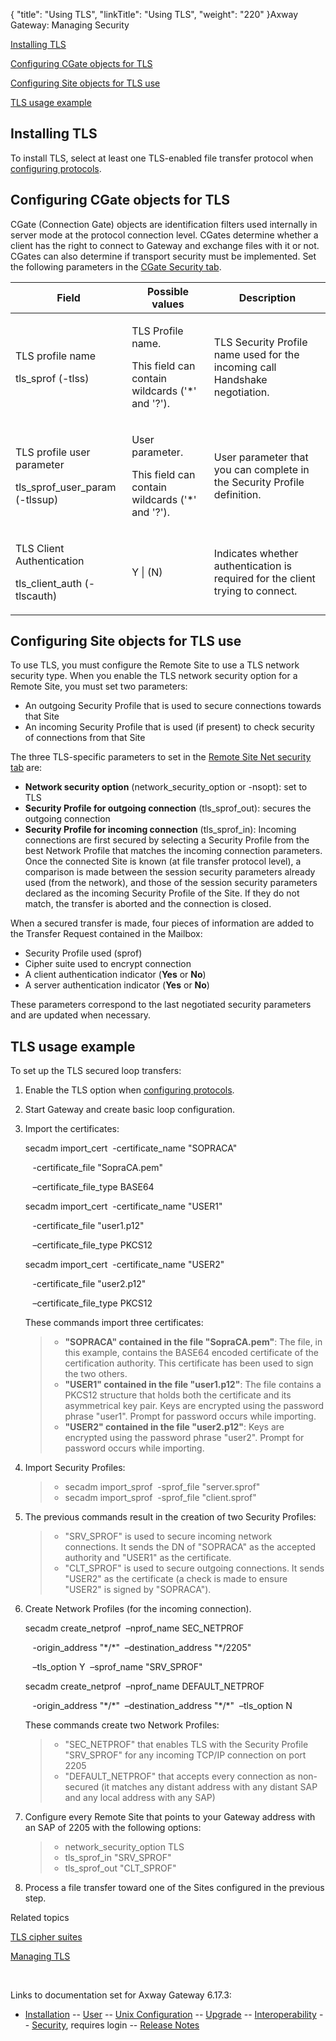 {
    "title": "Using TLS",
    "linkTitle": "Using TLS",
    "weight": "220"
}<span class="mc-variable axway_variables.Component_Long_Name variable">Axway Gateway</span>: Managing Security

[Installing TLS](#Installing_TLS)

[Configuring CGate objects for TLS](#Configuring_CGate_objects_for_TLS_use)

[Configuring Site objects for TLS use](#Configuring_Site_objects_for_TLS_use)

[TLS usage example](#TLS_usage_example)

<span id="Installing_TLS"></span>

## Installing TLS

To install TLS, select at least one TLS-enabled file transfer protocol when [configuring protocols](../../../../../gateway_userguide_(primary)/configuration_start_here/config_protocols_about/config_protocols).

<span id="Configuring_CGate_objects_for_TLS_use"></span>

## Configuring CGate objects for TLS

CGate (Connection Gate) objects are identification filters used internally in server mode at the protocol connection level. CGates determine whether a client has the right to connect to Gateway and exchange files with it or not. CGates can also determine if transport security must be implemented. Set the following parameters in the [CGate Security tab](../../../../../gateway_userguide_(primary)/managing_partners_start_here/cgates_start_here/working_with_cgates_and_cgategroups_(gui)#CGate_Security).

<table>
         
         
         
         
   
   <thead>
      <tr>
<th class="HeadE-Column1-Header1">Field         </th>
<th class="HeadE-Column1-Header1">Possible values         </th>
<th class="HeadD-Column1-Header1">Description         </th>
      </tr>
   </thead>
   <tbody>
      <tr>
         <td><p>TLS profile name</p>
<p>tls_sprof (-tlss)</p>         </td>
         <td><p>TLS Profile name.</p>
<p>This field can contain wildcards ('*' and '?').</p>         </td>
         <td><p>TLS Security Profile name used for the incoming call Handshake negotiation.</p>         </td>
      </tr>
      <tr>
         <td><p>TLS profile user parameter</p>
<p>tls_sprof_user_param (-tlssup)</p>         </td>
         <td><p>User parameter.</p>
<p>This field can contain wildcards ('*' and '?').</p>         </td>
         <td><p>User parameter that you can complete in the Security Profile definition.</p>         </td>
      </tr>
      <tr>
         <td><p>TLS Client Authentication</p>
<p>tls_client_auth (-tlscauth)</p>         </td>
         <td><p>Y | (N)</p>         </td>
         <td><p>Indicates whether authentication is required for the client trying to connect.</p>         </td>
      </tr>
   </tbody>
</table>

<span id="Configuring_Site_objects_for_TLS_use"></span>

## Configuring Site objects for TLS use

To use TLS, you must configure the Remote Site to use a TLS network security type. When you enable the TLS network security option for a Remote Site, you must set two parameters:

-   An outgoing Security Profile that is used to secure connections towards that Site
-   An incoming Security Profile that is used (if present) to check security of connections from that Site

The three TLS-specific parameters to set in the [Remote Site Net security tab](../../../../../gateway_userguide_(primary)/managing_partners_start_here/sites_start_here/managing_remote_sites/remote_site_net_security_tab) are:

-   <span style="font-weight: bold;">Network security option</span> (<span class="code">network\_security\_option</span> or<span class="code"> -nsopt</span>): set to TLS
-   <span style="font-weight: bold;">Security Profile for outgoing connection</span> (<span class="code">tls\_sprof\_out</span>): secures the outgoing connection
-   <span style="font-weight: bold;">Security Profile for incoming connection</span> (<span class="code">tls\_sprof\_in</span>): Incoming connections are first secured by selecting a Security Profile from the best Network Profile that matches the incoming connection parameters. Once the connected Site is known (at file transfer protocol level), a comparison is made between the session security parameters already used (from the network), and those of the session security parameters declared as the incoming Security Profile of the Site. If they do not match, the transfer is aborted and the connection is closed.

When a secured transfer is made, four pieces of information are added to the Transfer Request contained in the Mailbox:

-   Security Profile used (sprof)
-   Cipher suite used to encrypt connection
-   A client authentication indicator (<span style="font-weight: bold;">Yes</span> or <span style="font-weight: bold;">No</span>)
-   A server authentication indicator (<span style="font-weight: bold;">Yes</span> or <span style="font-weight: bold;">No</span>)

These parameters correspond to the last negotiated security parameters and are updated when necessary.

<span id="TLS_usage_example"></span>

## TLS usage example

To set up the TLS secured loop transfers:

1.  Enable the TLS option when [configuring protocols](../../../../../gateway_userguide_(primary)/configuration_start_here/config_protocols_about/config_protocols).

2.  Start Gateway and create basic loop configuration.

3.  Import the certificates:

    secadm import\_cert  -certificate\_name "SOPRACA"

       -certificate\_file "SopraCA.pem"

       –certificate\_file\_type BASE64

    secadm import\_cert  -certificate\_name "USER1"

       -certificate\_file "user1.p12"

       –certificate\_file\_type PKCS12

    secadm import\_cert  -certificate\_name "USER2"

       -certificate\_file "user2.p12"

       –certificate\_file\_type PKCS12

      
    These commands import three certificates:

    > -   <span style="font-weight: bold;">"SOPRACA" contained in the file "</span><span class="code" style="font-weight: bold;">SopraCA.pem</span><span style="font-weight: bold;">"</span>: The file, in this example, contains the BASE64 encoded certificate of the certification authority. This certificate has been used to sign the two others.
    > -   <span style="font-weight: bold;">"USER1" contained in the file "</span><span class="code" style="font-weight: bold;">user1.p12</span><span style="font-weight: bold;">"</span>: The file contains a PKCS12 structure that holds both the certificate and its asymmetrical key pair. Keys are encrypted using the password phrase "user1". Prompt for password occurs while importing.
    > -   <span style="font-weight: bold;">"USER2" contained in the file "</span><span class="code" style="font-weight: bold;">user2.p12</span><span style="font-weight: bold;">"</span>: Keys are encrypted using the password phrase "user2". Prompt for password occurs while importing.

4.  Import Security Profiles:

    > -   secadm import\_sprof  -sprof\_file "server.sprof"
    > -   secadm import\_sprof  -sprof\_file "client.sprof"

5.  The previous commands result in the creation of two Security Profiles:

    > -   "SRV\_SPROF" is used to secure incoming network connections. It sends the DN of "SOPRACA" as the accepted authority and "USER1" as the certificate.
    > -   "CLT\_SPROF" is used to secure outgoing connections. It sends "USER2" as the certificate (a check is made to ensure "USER2" is signed by "SOPRACA").

6.  Create Network Profiles (for the incoming connection).

    secadm create\_netprof  –nprof\_name SEC\_NETPROF

       -origin\_address "\*/\*"  –destination\_address "\*/2205"

       –tls\_option Y  –sprof\_name "SRV\_SPROF"

    secadm create\_netprof  –nprof\_name DEFAULT\_NETPROF

       -origin\_address "\*/\*"  –destination\_address "\*/\*"  –tls\_option N

      
    These commands create two Network Profiles:

    > -   "SEC\_NETPROF" that enables TLS with the Security Profile "SRV\_SPROF" for any incoming TCP/IP connection on port 2205
    > -   "DEFAULT\_NETPROF" that accepts every connection as non-secured (it matches any distant address with any distant SAP and any local address with any SAP)

7.  Configure every Remote Site that points to your Gateway address with an SAP of 2205 with the following options:

    > -   network\_security\_option TLS
    > -   tls\_sprof\_in "SRV\_SPROF"
    > -   tls\_sprof\_out "CLT\_SPROF"

8.  Process a file transfer toward one of the Sites configured in the previous step.

Related topics

<a href="../tls_cipher_suites" class="MCXref xref">TLS cipher suites</a>

<a href="../managing_tls" class="MCXref xref">Managing TLS</a>

 

Links to documentation set for Axway Gateway <span class="mc-variable axway_variables.Release_Number variable">6.17.3</span>:

-   [Installation](#) -- [User](#) -- [Unix Configuration](#) -- [Upgrade](#) -- [Interoperability](#) -- [Security](#), requires login -- [Release Notes](#)
